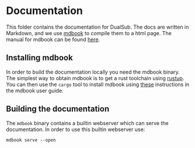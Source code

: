 # Documentation

This folder contains the documentation for DualSub.
The docs are written in Markdown, and we use [mdbook](https://github.com/rust-lang/mdBook) to compile them to a html page.
The manual for mdbook can be found [here](https://rust-lang.github.io/mdBook/).

## Installing mdbook

In order to build the documentation locally you need the mdbook binary.
The simplest way to obtain mdbook is to get a rust toolchain using [rustup](https://rustup.rs/).
You can then use the `cargo` tool to install mdbook using [these](https://rust-lang.github.io/mdBook/guide/installation.html) instructions in the mdbook user guide.

## Building the documentation

The `mdbook` binary contains a builtin webserver which can serve the documentation.
In order to use this builtin webserver use:

```
mdbook serve --open
```
